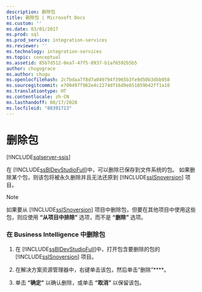```yaml
---
description: 删除包
title: 删除包 | Microsoft Docs
ms.custom: ''
ms.date: 03/01/2017
ms.prod: sql
ms.prod_service: integration-services
ms.reviewer: ''
ms.technology: integration-services
ms.topic: conceptual
ms.assetid: 85b7d512-0ea7-47f5-8937-b1af6592b5b5
author: chugugrace
ms.author: chugu
ms.openlocfilehash: 2c7bdaa7f8d7a049794f3965b3fe9d50b3dbb958
ms.sourcegitcommit: e700497f962e4c2274df16d9e651059b42ff1a10
ms.translationtype: HT
ms.contentlocale: zh-CN
ms.lasthandoff: 08/17/2020
ms.locfileid: "88391713"
---
```

# <a name="delete-packages"></a>删除包

[!INCLUDE[sqlserver-ssis](../includes/applies-to-version/sqlserver-ssis.md)]


  在 [!INCLUDE[ssBIDevStudioFull](../includes/ssbidevstudiofull-md.md)]中，可以删除已保存到文件系统的包。 如果删除某个包，则该包将被永久删除并且无法还原到 [!INCLUDE[ssISnoversion](../includes/ssisnoversion-md.md)] 项目。  
  
> [!NOTE]  
>   如果要从 [!INCLUDE[ssISnoversion](../includes/ssisnoversion-md.md)] 项目中删除包，但要在其他项目中使用这些包，则应使用 **“从项目中排除”** 选项，而不是 **“删除”** 选项。  
  
### <a name="to-delete-a-package-in-business-intelligence"></a>在 Business Intelligence 中删除包  
  
1.  在 [!INCLUDE[ssBIDevStudioFull](../includes/ssbidevstudiofull-md.md)]中，打开包含要删除的包的 [!INCLUDE[ssISnoversion](../includes/ssisnoversion-md.md)] 项目。  
  
2.  在解决方案资源管理器中，右键单击该包，然后单击“删除”****。  
  
3.  单击 **“确定”** 以确认删除，或单击 **“取消”** 以保留该包。  
  
  
